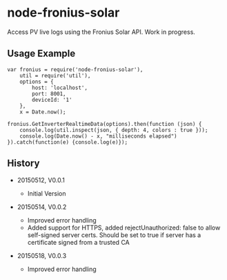 # node-fronius-solar

Access PV live logs using the Fronius Solar API. Work in progress.

## Usage Example

    var fronius = require('node-fronius-solar'),
        util = require('util'),
        options = {
            host: 'localhost',
            port: 8001,
            deviceId: '1'
        },
        x = Date.now();
    
    fronius.GetInverterRealtimeData(options).then(function (json) {
        console.log(util.inspect(json, { depth: 4, colors : true }));
        console.log(Date.now() - x, "milliseconds elapsed")
    }).catch(function(e) {console.log(e)});

## History

* 20150512, V0.0.1
    * Initial Version

* 20150514, V0.0.2
    * Improved error handling
    * Added support for HTTPS, added rejectUnauthorized: false to allow self-signed server certs. Should be set to true
      if server has a certificate signed from a trusted CA

* 20150518, V0.0.3
    * Improved error handling